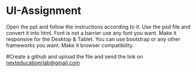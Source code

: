 # UI-Assignment
Open the ppt and follow the instructions according to it.
Use the psd file and convert it into html.
Font is not a barrier use any font you want.
Make it responsive for the Desktop & Tablet.
You can use bootstrap or any other frameworks you want.
Make it browser compatibility.


#Create a github and upload the file and send the link on nexteducationrlab@gmail.com
